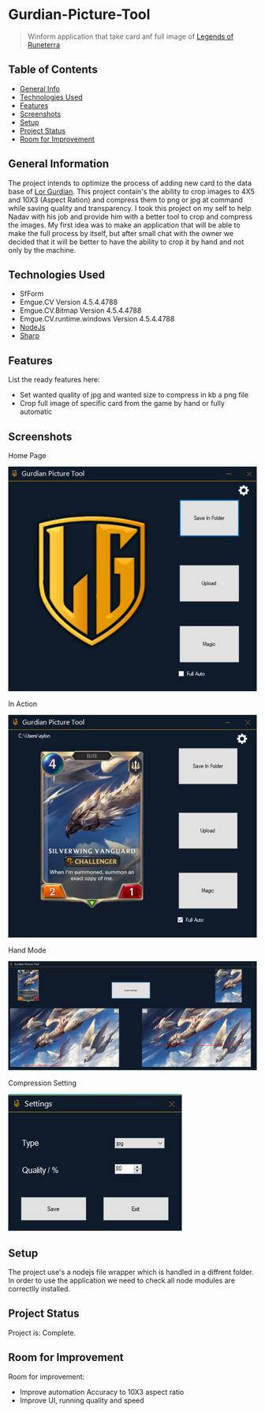 # Gurdian-Picture-Tool
> Winform application that take card anf full image of  [Legends of Runeterra](https://playruneterra.com/en-us/) 
## Table of Contents
* [General Info](#general-information)
* [Technologies Used](#technologies-used)
* [Features](#features)
* [Screenshots](#screenshots)
* [Setup](#setup)
* [Project Status](#project-status)
* [Room for Improvement](#room-for-improvement)


## General Information
The project intends to optimize the process of adding new card to the data base of [Lor Gurdian](https://lorguardian.com/app/card-library). 
This project contain's the ability to crop images to 4X5 and 10X3 (Aspect Ration)
and compress them to png or jpg at command while saving quality and transparency.
I took this project on my self to help Nadav with his job and provide him with a better tool to crop and compress the images.
My first idea was to make an application that will be able to make the full process by itself, but after small chat with the owner
we decided that it will be better to have the ability to crop it by hand and not only by the machine.


## Technologies Used
- SfForm
- Emgue.CV Version 4.5.4.4788
- Emgue.CV.Bitmap Version 4.5.4.4788
- Emgue.CV.runtime.windows Version 4.5.4.4788
- [NodeJs](https://nodejs.org/en/)
- [Sharp](https://www.npmjs.com/package/sharp)

## Features
List the ready features here:
- Set wanted quality of jpg and wanted size to compress in kb a png file
- Crop full image of specific card from the game by hand or fully automatic


## Screenshots

Home Page

![Home Page](./ScreenShots/GurdianPictureTool.png)

In Action

![In Action](./ScreenShots/InAction.png)

Hand Mode

![Hand Mode](./ScreenShots/HandMode.png)

Compression Setting

![Settings](./ScreenShots/settings.png)


## Setup
The project use's a nodejs file wrapper which is handled in a diffrent folder.
In order to use the application we need to check all node modules are correctlly installed.


## Project Status
Project is: Complete.


## Room for Improvement

Room for improvement:
- Improve automation Accuracy to 10X3 aspect ratio
- Improve UI, running quality and speed 
